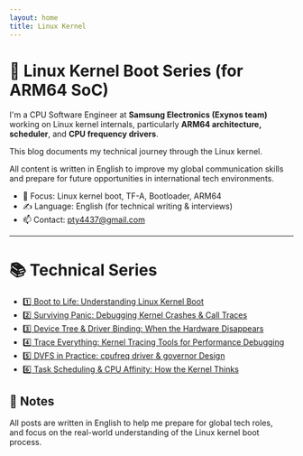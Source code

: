 ```yaml
---
layout: home
title: Linux Kernel
---
```


# 🧠 Linux Kernel Boot Series (for ARM64 SoC)

I'm a CPU Software Engineer at **Samsung Electronics (Exynos team)**  
working on Linux kernel internals, particularly **ARM64 architecture, scheduler**, and **CPU frequency drivers**.

This blog documents my technical journey through the Linux kernel.

All content is written in English to improve my global communication skills  
and prepare for future opportunities in international tech environments.

- 🔧 Focus: Linux kernel boot, TF-A, Bootloader, ARM64
- ✍️ Language: English (for technical writing & interviews)
- 📫 Contact: [pty4437@gmail.com](mailto:pty4437@gmail.com)

---

# 📚 Technical Series

- [1️⃣ Boot to Life: Understanding Linux Kernel Boot](/boot-series/)
- [2️⃣ Surviving Panic: Debugging Kernel Crashes & Call Traces](/debug-series/)
- [3️⃣ Device Tree & Driver Binding: When the Hardware Disappears](/bringup-series/)
- [4️⃣ Trace Everything: Kernel Tracing Tools for Performance Debugging](/trace-series/)
- [5️⃣ DVFS in Practice: cpufreq driver & governor Design](/cpufreq-series/)
- [6️⃣ Task Scheduling & CPU Affinity: How the Kernel Thinks](/scheduler-series/)


## 📌 Notes

All posts are written in English to help me prepare for global tech roles,  
and focus on the real-world understanding of the Linux kernel boot process.
